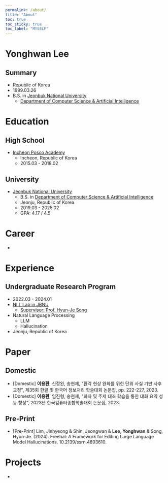 ```yaml
---
permalink: /about/
title: "About"
toc: true
toc_sticky: true
toc_label: "MYSELF"
---
```


# Yonghwan Lee
## Summary
- Republic of Korea
- 1999.03.26
- B.S. in [Jeonbuk National University](https://www.jbnu.ac.kr/kor/index.do)
    - [Department of Computer Science & Artificial Intelligence](https://csai.jbnu.ac.kr/csai/index.do)

# Education
## High School
- [Incheon Posco Academy](http://icpa.icehs.kr/main.do?s=icpa&intro=N)
    - Incheon, Republic of Korea
    - 2015.03 - 2018.02
## University
- [Jeonbuk National University](https://www.jbnu.ac.kr/kor/index.do)
    - B.S. in [Department of Computer Science & Artificial Intelligence](https://csai.jbnu.ac.kr/csai/index.do)
    - Jeonju, Republic of Korea
    - 2019.03 - 2025.02
    - GPA: 4.17 / 4.5

# Career
- 

# Experience
## Undergraduate Research Program
- 2022.03 - 2024.01
- [NLL Lab in JBNU](https://sites.google.com/view/nlllab/main)
    - [Supervisor: Prof. Hyun-Je Song](https://sites.google.com/site/songhyunje)
- Natural Language Processing
    - LLM
    - Hallucination
- Jeonju, Republic of Korea

# Paper
## Domestic
- [Domestic] **이용환**, 신정완, 송현제, "환각 현상 완화를 위한 단위 사실 기반 사후 교정", 제35회 한글 및 한국어 정보처리 학술대회 논문집, pp. 222-227, 2023.
- [Domestic] **이용환**, 임진형, 송현제, "화자 및 주제 대조 학습을 통한 대화 요약 성능 향상", 2023년 한국컴퓨터종합학술대회 논문집, 2023.
## Pre-Print
- [Pre-Print] Lim, Jinhyeong & Shin, Jeongwan & **Lee, Yonghwan** & Song, Hyun-Je. (2024). Freehal: A Framework for Editing Large Language Model Hallucinations. 10.2139/ssrn.4893610.

# Projects
- 
